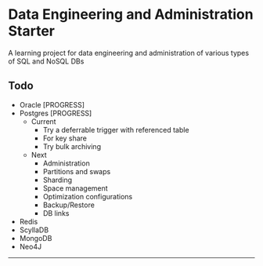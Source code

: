 # Data Engineering and Administration Starter

A learning project for data engineering and administration of various types of SQL and NoSQL DBs

## Todo

- Oracle [PROGRESS]
- Postgres [PROGRESS]
  - Current
    - Try a deferrable trigger with referenced table
    - For key share
    - Try bulk archiving
  - Next
    - Administration
    - Partitions and swaps
    - Sharding
    - Space management
    - Optimization configurations
    - Backup/Restore
    - DB links
- Redis
- ScyllaDB
- MongoDB
- Neo4J

---
